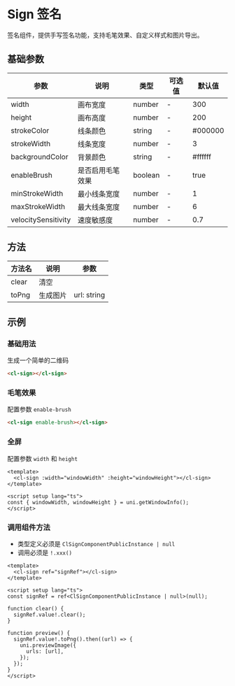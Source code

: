 # Sign 签名

签名组件，提供手写签名功能，支持毛笔效果、自定义样式和图片导出。

## 基础参数

| 参数                | 说明             | 类型    | 可选值 | 默认值  |
| ------------------- | ---------------- | ------- | ------ | ------- |
| width               | 画布宽度         | number  | -      | 300     |
| height              | 画布高度         | number  | -      | 200     |
| strokeColor         | 线条颜色         | string  | -      | #000000 |
| strokeWidth         | 线条宽度         | number  | -      | 3       |
| backgroundColor     | 背景颜色         | string  | -      | #ffffff |
| enableBrush         | 是否启用毛笔效果 | boolean | -      | true    |
| minStrokeWidth      | 最小线条宽度     | number  | -      | 1       |
| maxStrokeWidth      | 最大线条宽度     | number  | -      | 6       |
| velocitySensitivity | 速度敏感度       | number  | -      | 0.7     |

## 方法

| 方法名 | 说明     | 参数        |
| ------ | -------- | ----------- |
| clear  | 清空     |             |
| toPng  | 生成图片 | url: string |

## 示例

### 基础用法

生成一个简单的二维码

```html
<cl-sign></cl-sign>
```

### 毛笔效果

配置参数 `enable-brush`

```html
<cl-sign enable-brush></cl-sign>
```

### 全屏

配置参数 `width` 和 `height`

```vue
<template>
  <cl-sign :width="windowWidth" :height="windowHeight"></cl-sign>
</template>

<script setup lang="ts">
const { windowWidth, windowHeight } = uni.getWindowInfo();
</script>
```

### 调用组件方法

- 类型定义必须是 `ClSignComponentPublicInstance | null`
- 调用必须是 `!.xxx()`

```vue
<template>
  <cl-sign ref="signRef"></cl-sign>
</template>

<script setup lang="ts">
const signRef = ref<ClSignComponentPublicInstance | null>(null);

function clear() {
  signRef.value!.clear();
}

function preview() {
  signRef.value!.toPng().then((url) => {
    uni.previewImage({
      urls: [url],
    });
  });
}
</script>
```
